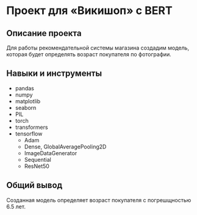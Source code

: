 # Проект для «Викишоп» с BERT

## Описание проекта
Для работы рекомендательной системы магазина создадим модель, которая будет определять возраст покупателя по фотографии. 

## Навыки и инструменты
* pandas
* numpy
* matplotlib
* seaborn
* PIL
* torch
* transformers
* tensorflow   
    * Adam
    * Dense, GlobalAveragePooling2D
    * ImageDataGenerator
    * Sequential
    * ResNet50

## Общий вывод
Созданная модель определяет возраст покупателя с погрешщностью 6.5 лет.